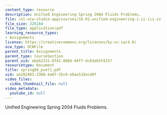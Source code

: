 ```yaml
---
content_type: resource
description: Unified Engineering Spring 2004 Fluids Problems.
file: /ol-ocw-studio-app/courses/16-01-unified-engineering-i-ii-iii-iv-fall-2005-spring-2006/ae28248133884a0735c0e0ae519acd0f_spring04_pset1.pdf
file_size: 226164
file_type: application/pdf
learning_resource_types:
- Assignments
license: https://creativecommons.org/licenses/by-nc-sa/4.0/
ocw_type: OCWFile
parent_title: Assignments
parent_type: CourseSection
parent_uid: a6eb2151-6f41-806d-94ff-dc83eb5f4337
resourcetype: Document
title: spring04_pset1.pdf
uid: ae282481-3388-4a07-35c0-e0ae519acd0f
video_files:
  video_thumbnail_file: null
video_metadata:
  youtube_id: null
---
```

Unified Engineering Spring 2004 Fluids Problems.